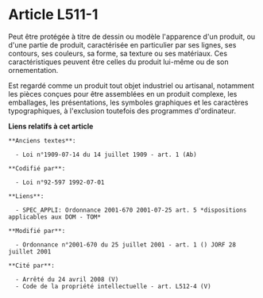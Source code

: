 # Article L511-1

Peut être protégée à titre de dessin ou modèle l'apparence d'un produit, ou d'une partie de produit, caractérisée en
particulier par ses lignes, ses contours, ses couleurs, sa forme, sa texture ou ses matériaux. Ces caractéristiques peuvent
être celles du produit lui-même ou de son ornementation.

Est regardé comme un produit tout objet industriel ou artisanal, notamment les pièces conçues pour être assemblées en un
produit complexe, les emballages, les présentations, les symboles graphiques et les caractères typographiques, à l'exclusion
toutefois des programmes d'ordinateur.

**Liens relatifs à cet article**

	**Anciens textes**:

	  - Loi n°1909-07-14 du 14 juillet 1909 - art. 1 (Ab)

	**Codifié par**:

	  - Loi n°92-597 1992-07-01

	**Liens**:

	  - SPEC_APPLI: Ordonnance 2001-670 2001-07-25 art. 5 *dispositions applicables aux DOM - TOM*

	**Modifié par**:

	  - Ordonnance n°2001-670 du 25 juillet 2001 - art. 1 () JORF 28 juillet 2001

	**Cité par**:

	  - Arrêté du 24 avril 2008 (V)
	  - Code de la propriété intellectuelle - art. L512-4 (V)
